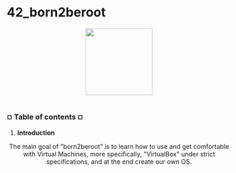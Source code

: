 # 42_born2beroot
<p align="center"><img src="https://cdn-images-1.medium.com/v2/resize:fit:1200/1*mb0KkzYAZDDSvdYC2MM5hg.jpeg" width="150" height="150" />

#
<h3><b>¤ Table of contents ¤</b></h3>

1) <b>Introduction</b>

<p align="center">The main goal of "born2beroot" is to learn how to use and get comfortable with Virtual Machines, more specifically, "VirtualBox" under strict specifications, and at the end create
  our own OS. </p>
